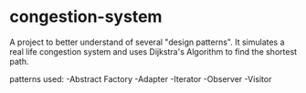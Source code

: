 # congestion-system
A project to better understand of several "design patterns".
It simulates a real life congestion system and uses Dijkstra's Algorithm to find the shortest path.

 patterns used:
 -Abstract Factory
 -Adapter
 -Iterator
 -Observer
 -Visitor
 
